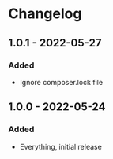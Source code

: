 # Changelog

## 1.0.1 - 2022-05-27

### Added

- Ignore composer.lock file

## 1.0.0 - 2022-05-24

### Added

- Everything, initial release